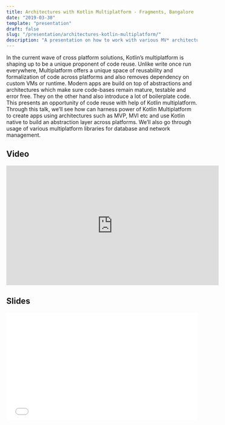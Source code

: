 ```yaml
---
title: Architectures with Kotlin Multiplatform - Fragments, Bangalore
date: "2019-03-30"
template: "presentation"
draft: false
slug: "/presentation/architectures-kotlin-multiplatform/"
description: "A presentation on how to work with various MV* architectural patterns and libraries with Kotlin Multiplatform"
---
```


In the current wave of cross platform solutions, Kotlin’s multiplatform is shaping up to be a unique proponent of code reuse. Unlike write once run everywhere, Multiplatform offers a unique space of reusability and formalization of code across platforms and also removes dependency on custom VMs or runtime. Modern apps are build on top of abstractions and architectures which make sure code-bases remain mature, testable and error free. They on the other hand also introduce a lot of boilerplate code. This presents an opportunity of code reuse with help of Kotlin multiplatform. Through this talk, we’ll see how can harness power of Kotlin Multiplatform to create apps using architectures such as MVP, MVI etc and use Kotlin native to build an abstraction layer across platforms. We’ll also go through usage of various multiplatform libraries for database and network management.

## Video
<iframe width="560" height="315" src="https://www.youtube.com/embed/nV1_FsEIbN8" frameborder="0" allow="accelerometer; autoplay; encrypted-media; gyroscope; picture-in-picture" allowfullscreen></iframe>

## Slides
<div style="left: 0; width: 100%; height: 0; position: relative; padding-bottom: 56.1972%;"><iframe src="//speakerdeck.com/player/2af265f3478b40b2bf36a6d57ad38afd" style="border: 0; top: 0; left: 0; width: 100%; height: 100%; position: absolute;" width="560" height="315" allowfullscreen scrolling="no" allow="encrypted-media"></iframe></div>